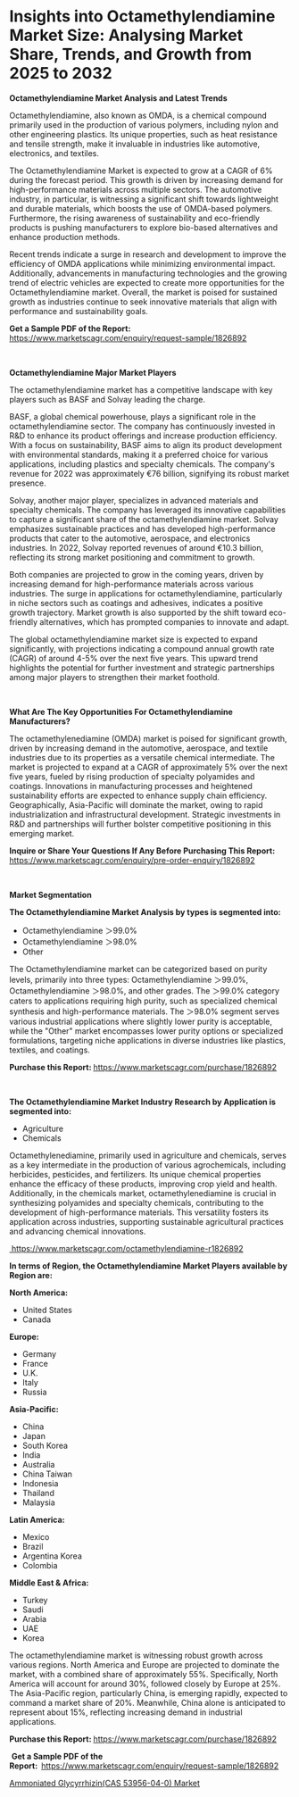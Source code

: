 <p><h1>Insights into Octamethylendiamine Market Size: Analysing Market Share, Trends, and Growth from 2025 to 2032</h1></p><p><strong>Octamethylendiamine Market Analysis and Latest Trends</strong></p>
<p><p>Octamethylendiamine, also known as OMDA, is a chemical compound primarily used in the production of various polymers, including nylon and other engineering plastics. Its unique properties, such as heat resistance and tensile strength, make it invaluable in industries like automotive, electronics, and textiles.</p><p>The Octamethylendiamine Market is expected to grow at a CAGR of 6% during the forecast period. This growth is driven by increasing demand for high-performance materials across multiple sectors. The automotive industry, in particular, is witnessing a significant shift towards lightweight and durable materials, which boosts the use of OMDA-based polymers. Furthermore, the rising awareness of sustainability and eco-friendly products is pushing manufacturers to explore bio-based alternatives and enhance production methods.</p><p>Recent trends indicate a surge in research and development to improve the efficiency of OMDA applications while minimizing environmental impact. Additionally, advancements in manufacturing technologies and the growing trend of electric vehicles are expected to create more opportunities for the Octamethylendiamine market. Overall, the market is poised for sustained growth as industries continue to seek innovative materials that align with performance and sustainability goals.</p></p>
<p><strong>Get a Sample PDF of the Report:&nbsp;</strong> <a href="https://www.marketscagr.com/enquiry/request-sample/1826892?utm_campaign=3137&utm_medium=2&utm_source=Github&utm_content=ia&utm_term=03042025&utm_id=octamethylendiamine">https://www.marketscagr.com/enquiry/request-sample/1826892</a></p>
<p>&nbsp;</p>
<p><strong>Octamethylendiamine Major Market Players</strong></p>
<p><p>The octamethylendiamine market has a competitive landscape with key players such as BASF and Solvay leading the charge. </p><p>BASF, a global chemical powerhouse, plays a significant role in the octamethylendiamine sector. The company has continuously invested in R&D to enhance its product offerings and increase production efficiency. With a focus on sustainability, BASF aims to align its product development with environmental standards, making it a preferred choice for various applications, including plastics and specialty chemicals. The company's revenue for 2022 was approximately €76 billion, signifying its robust market presence.</p><p>Solvay, another major player, specializes in advanced materials and specialty chemicals. The company has leveraged its innovative capabilities to capture a significant share of the octamethylendiamine market. Solvay emphasizes sustainable practices and has developed high-performance products that cater to the automotive, aerospace, and electronics industries. In 2022, Solvay reported revenues of around €10.3 billion, reflecting its strong market positioning and commitment to growth.</p><p>Both companies are projected to grow in the coming years, driven by increasing demand for high-performance materials across various industries. The surge in applications for octamethylendiamine, particularly in niche sectors such as coatings and adhesives, indicates a positive growth trajectory. Market growth is also supported by the shift toward eco-friendly alternatives, which has prompted companies to innovate and adapt.</p><p>The global octamethylendiamine market size is expected to expand significantly, with projections indicating a compound annual growth rate (CAGR) of around 4-5% over the next five years. This upward trend highlights the potential for further investment and strategic partnerships among major players to strengthen their market foothold.</p></p>
<p>&nbsp;</p>
<p><strong>What Are The Key Opportunities For Octamethylendiamine Manufacturers?</strong></p>
<p><p>The octamethylenediamine (OMDA) market is poised for significant growth, driven by increasing demand in the automotive, aerospace, and textile industries due to its properties as a versatile chemical intermediate. The market is projected to expand at a CAGR of approximately 5% over the next five years, fueled by rising production of specialty polyamides and coatings. Innovations in manufacturing processes and heightened sustainability efforts are expected to enhance supply chain efficiency. Geographically, Asia-Pacific will dominate the market, owing to rapid industrialization and infrastructural development. Strategic investments in R&D and partnerships will further bolster competitive positioning in this emerging market.</p></p>
<p><strong>Inquire or Share Your Questions If Any Before Purchasing This Report:</strong> <a href="https://www.marketscagr.com/enquiry/pre-order-enquiry/1826892?utm_campaign=3137&utm_medium=2&utm_source=Github&utm_content=ia&utm_term=03042025&utm_id=octamethylendiamine">https://www.marketscagr.com/enquiry/pre-order-enquiry/1826892</a></p>
<p>&nbsp;</p>
<p><strong>Market Segmentation</strong></p>
<p><strong>The Octamethylendiamine Market Analysis by types is segmented into:</strong></p>
<p><ul><li>Octamethylendiamine ＞99.0%</li><li>Octamethylendiamine ＞98.0%</li><li>Other</li></ul></p>
<p><p>The Octamethylendiamine market can be categorized based on purity levels, primarily into three types: Octamethylendiamine ＞99.0%, Octamethylendiamine ＞98.0%, and other grades. The ＞99.0% category caters to applications requiring high purity, such as specialized chemical synthesis and high-performance materials. The ＞98.0% segment serves various industrial applications where slightly lower purity is acceptable, while the "Other" market encompasses lower purity options or specialized formulations, targeting niche applications in diverse industries like plastics, textiles, and coatings.</p></p>
<p><strong>Purchase this Report:&nbsp;</strong><a href="https://www.marketscagr.com/purchase/1826892?utm_campaign=3137&utm_medium=2&utm_source=Github&utm_content=ia&utm_term=03042025&utm_id=octamethylendiamine">https://www.marketscagr.com/purchase/1826892</a></p>
<p>&nbsp;</p>
<p><strong>The Octamethylendiamine Market Industry Research by Application is segmented into:</strong></p>
<p><ul><li>Agriculture</li><li>Chemicals</li></ul></p>
<p><p>Octamethylenediamine, primarily used in agriculture and chemicals, serves as a key intermediate in the production of various agrochemicals, including herbicides, pesticides, and fertilizers. Its unique chemical properties enhance the efficacy of these products, improving crop yield and health. Additionally, in the chemicals market, octamethylenediamine is crucial in synthesizing polyamides and specialty chemicals, contributing to the development of high-performance materials. This versatility fosters its application across industries, supporting sustainable agricultural practices and advancing chemical innovations.</p></p>
<p><a href="https://www.marketscagr.com/octamethylendiamine-r1826892?utm_campaign=3137&utm_medium=2&utm_source=Github&utm_content=ia&utm_term=03042025&utm_id=octamethylendiamine">&nbsp;https://www.marketscagr.com/octamethylendiamine-r1826892</a></p>
<p><strong>In terms of Region, the Octamethylendiamine Market Players available by Region are:</strong></p>
<p>
    <p> <strong> North America: </strong>
        <ul>
            <li>United States</li>
            <li>Canada</li>
        </ul>
        </p> 
    <p> <strong> Europe: </strong>
        <ul>
            <li>Germany</li>
            <li>France</li>
            <li>U.K.</li>
            <li>Italy</li>
            <li>Russia</li>
        </ul>
        </p> 
    <p> <strong> Asia-Pacific: </strong>
        <ul>
            <li>China</li>
            <li>Japan</li>
            <li>South Korea</li>
            <li>India</li>
            <li>Australia</li>
            <li>China Taiwan</li>
            <li>Indonesia</li>
            <li>Thailand</li>
            <li>Malaysia</li>
        </ul>
        </p> 
    <p> <strong> Latin America: </strong>
        <ul>
            <li>Mexico</li>
            <li>Brazil</li>
            <li>Argentina Korea</li>
            <li>Colombia</li>
        </ul>
        </p> 
    <p> <strong> Middle East & Africa: </strong>
        <ul>
            <li>Turkey</li>
            <li>Saudi</li>
            <li>Arabia</li>
            <li>UAE</li>
            <li>Korea</li>
        </ul>
    </p>
    </p>
<p><p>The octamethylendiamine market is witnessing robust growth across various regions. North America and Europe are projected to dominate the market, with a combined share of approximately 55%. Specifically, North America will account for around 30%, followed closely by Europe at 25%. The Asia-Pacific region, particularly China, is emerging rapidly, expected to command a market share of 20%. Meanwhile, China alone is anticipated to represent about 15%, reflecting increasing demand in industrial applications.</p></p>
<p><strong>Purchase this Report: </strong><a href="https://www.marketscagr.com/purchase/1826892?utm_campaign=3137&utm_medium=2&utm_source=Github&utm_content=ia&utm_term=03042025&utm_id=octamethylendiamine">https://www.marketscagr.com/purchase/1826892</a></p>
<p>&nbsp;<strong>Get a Sample PDF of the Report:&nbsp;&nbsp;</strong><a href="https://www.marketscagr.com/enquiry/request-sample/1826892?utm_campaign=3137&utm_medium=2&utm_source=Github&utm_content=ia&utm_term=03042025&utm_id=octamethylendiamine">https://www.marketscagr.com/enquiry/request-sample/1826892</a></p>
<p><strong></strong></p>
<p><p><a href="https://github.com/ugurgyuri/Market-Research-Report-List-1/blob/main/ammoniated-glycyrrhizincas-53956-04-0-market.md?utm_campaign=3137&utm_medium=2&utm_source=Github&utm_content=ia&utm_term=03042025&utm_id=octamethylendiamine">Ammoniated Glycyrrhizin(CAS 53956-04-0) Market</a></p></p>